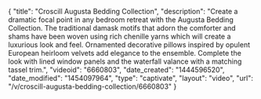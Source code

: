 {
    "title": "Croscill Augusta Bedding Collection",
    "description": "Create a dramatic focal point in any bedroom retreat with the Augusta Bedding Collection. The traditional damask motifs that adorn the comforter and shams have been woven using rich chenille yarns which will create a luxurious look and feel. Ornamented decorative pillows inspired by opulent European heirloom velvets add elegance to the ensemble. Complete the look with lined window panels and the waterfall valance with a matching tassel trim.",
    "videoid": "6660803",
    "date_created": "1444596520",
    "date_modified": "1454097964",
    "type": "captivate",
    "layout": "video",
    "url": "\/v\/croscill-augusta-bedding-collection\/6660803"
}